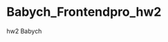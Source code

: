 # Babych_Frontendpro_hw2
hw2 Babych
<!DOCTYPE html>
<html lang="en">

<head>
    <meta charset="UTF-8">
    <meta name="viewport" content="width=device-width, initial-scale=1.0">
    <title>Document</title>
    <script>
        var userName = prompt("Введіть ваше ім'я:");
        alert("Hello, " + userName + "! How are you?");
    </script>
</head>

<body>

</body>

</html>

